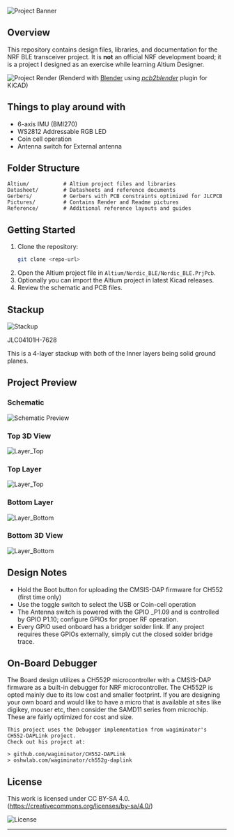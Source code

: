 
![Project Banner](Pictures/Banner.png)

## Overview
This repository contains design files, libraries, and documentation for the NRF BLE transceiver project.
It is **not** an official NRF development board; it is a project I designed as an exercise while learning Altium Designer.

![Project Render](Pictures/Render.png)
(Renderd with [Blender](https://www.blender.org/) using [*pcb2blender*](https://github.com/30350n/pcb2blender) plugin for KiCAD)

## Things to play around with

- 6-axis IMU (BMI270)
- WS2812 Addressable RGB LED
- Coin cell operation
- Antenna switch for External antenna

## Folder Structure

```text
Altium/           # Altium project files and libraries
Datasheet/        # Datasheets and reference documents
Gerbers/          # Gerbers with PCB constraints optimized for JLCPCB
Pictures/         # Contains Render and Readme pictures
Reference/        # Additional reference layouts and guides
```

## Getting Started

1. Clone the repository:
	```bash
	git clone <repo-url>
	```
2. Open the Altium project file in `Altium/Nordic_BLE/Nordic_BLE.PrjPcb`.
3. Optionally you can import the Altium project in latest Kicad releases.
4. Review the schematic and PCB files.

## Stackup

![Stackup](Pictures/Stackup.png)

JLC04101H-7628

This is a 4-layer stackup with both of the Inner layers being solid ground planes.

## Project Preview

### Schematic
![Schematic Preview](Pictures/Schematic.png)

### Top 3D View
![Layer_Top ](Pictures/Top_3D_View.png)

### Top Layer
![Layer_Top ](Pictures/Top_layer.png)

### Bottom Layer
![Layer_Bottom ](Pictures/Bottom_layer.png)

### Bottom 3D View
![Layer_Bottom ](Pictures/Bottom_render.png)



## Design Notes

* Hold the Boot button for uploading the CMSIS-DAP firmware for CH552 (first time only)
* Use the toggle switch to select the USB or Coin-cell operation
* The Antenna switch is powered with the GPIO _P1.09 and is controlled by GPIO P1.10; configure GPIOs for proper RF operation.
* Every GPIO used onboard has a bridger solder link. If any project requires these GPIOs externally, simply cut the closed solder bridge trace.

## On-Board Debugger

The Board design utilizes a CH552P microcontroller with a CMSIS-DAP firmware as a built-in debugger for NRF microcontroller. The CH552P is opted mainly due to its low cost and smaller footprint.
If you are designing your own board and would like to have a micro that is available at sites like digikey, mouser etc, then consider the SAMD11 series from microchip. These are fairly optimized for cost and size.

```
This project uses the Debugger implementation from wagiminator's CH552-DAPLink project.
Check out his project at: 

> github.com/wagiminator/CH552-DAPLink
> oshwlab.com/wagiminator/ch552g-daplink

```

## License
This work is licensed under CC BY-SA 4.0.
(https://creativecommons.org/licenses/by-sa/4.0/)

![License](Pictures/License_CC_BY_SA.png)

---
